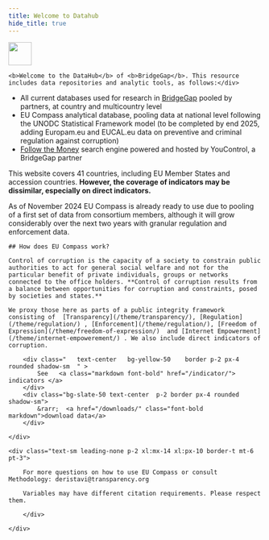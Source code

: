 ```yaml
---
title: Welcome to Datahub
hide_title: true 
---
```



<div class="grid md:grid-cols-2 gap-6 ">
<div class="">
 
<img src="assets/bridgegap-logo.svg" class="mb-4" style="height: 3.3em;" />

<div class="text-lg mb-2">

    <b>Welcome to the DataHub</b> of <b>BridgeGap</b>. This resource includes data repositories and analytic tools, as follows:</div>

- All current databases used for research in [BridgeGap](https://corruptiondata.eu)  pooled by partners, at country and multicountry level
- EU Compass analytical database, pooling data at national level following the UNODC Statistical Framework model (to be completed by end 2025, adding Europam.eu and EUCAL.eu data on preventive and criminal regulation against corruption)
- [Follow the Money](https://corruptiondata.eu/follow-the-money/)  search engine powered and hosted by YouControl, a BridgeGap partner
 
 This website covers 41 countries, including EU Member States and accession countries. **However, the coverage of indicators may be dissimilar, especially on direct indicators.**

 As of November 2024 EU Compass is already ready to use due to pooling of a first set of data from consortium members, although it will grow considerably over the next two years with granular regulation and enforcement data.

</div>
<div class="">
<div style="width: 30em;" class="mx-auto"><InteractiveSVG1 src="/assets/dh-pie2.svg"  /> </div>
</div>



<div class="bg-sky-200 px-6 rounded-md pt-2">



    ## How does EU Compass work?

    Control of corruption is the capacity of a society to constrain public authorities to act for general social welfare and not for the particular benefit of private individuals, groups or networks connected to the office holders. **Control of corruption results from a balance between opportunities for corruption and constraints, posed by societies and states.** 

    We proxy those here as parts of a public integrity framework consisting of  [Transparency](/theme/transparency/), [Regulation](/theme/regulation/) , [Enforcement](/theme/regulation/), [Freedom of Expression](/theme/freedom-of-expression/)  and [Internet Empowerment](/theme/internet-empowerement/) . We also include direct indicators of corruption.

</div>



<div class="">
<!-- align #zzz items in center of flex -->
    <div id="zzz" class="flex mb-2 gap-4 justify-center   ">
         
        <div class="   text-center   bg-yellow-50	 border p-2 px-4 rounded shadow-sm  " >
            See   <a class="markdown font-bold" href="/indicator/"> indicators </a>
        </div>
        <div class="bg-slate-50 text-center  p-2 border px-4 rounded shadow-sm">
            &rarr;  <a href="/downloads/" class="font-bold  markdown">download data</a>
        </div>

    </div>

    <div class="text-sm leading-none p-2 xl:mx-14 xl:px-10 border-t mt-6 pt-3">

        For more questions on how to use EU Compass or consult Methodology: deristavi@transparency.org 

        Variables may have different citation requirements. Please respect them.
        
        </div>

    </div>

 </div>



 
 

 <style>
 .xlist h3 {font-weight: bold;}
 .xlist p {line-height: 1.2;margin-bottom: 1ex; font-size: .9em;}
 
 *[onclick] {
  cursor: pointer;
 }
 *[onclick]:hover {
  cursor: pointer;
  opacity: 0.7;
 }
 tr td:first-child {
  font-family: 'Arial Narrow'; 
  text-overflow: ellipsis;   
    overflow:hidden;              
    white-space:nowrap;           
    width: 8em; padding-right: 1.5ex; 
    /*opacity: 0;  */
 }
 tr td:nth-child(2) {
  font-family: 'Arial Narrow'; text-align: center; 
 }
 
 </style>